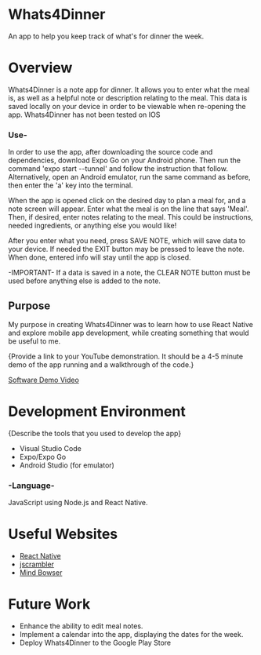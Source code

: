 # Whats4Dinner

An app to help you keep track of what's for dinner the week.

# Overview

Whats4Dinner is a note app for dinner. It allows you to enter what the meal is, as well as a helpful note or description
relating to the meal. This data is saved locally on your device in order to be viewable when re-opening the app. Whats4Dinner has not been tested on IOS

### Use-

In order to use the app, after downloading the source code and dependencies, download Expo Go on your Android phone. Then run the command 'expo start --tunnel' and follow the instruction that follow. Alternatively, open an Android emulator, run the same command as before, then enter the 'a' key into the terminal.

When the app is opened click on the desired day to plan a meal for, and a note screen will appear. Enter what the meal is on the line that says 'Meal'. Then, if desired, enter notes relating to the meal. This could be instructions, needed ingredients, or anything else you would like!

After you enter what you need, press SAVE NOTE, which will save data to your device. If needed the EXIT button may be pressed to leave the note. When done, entered info will stay until the app is closed.

-IMPORTANT- If a data is saved in a note, the CLEAR NOTE button must be used before anything else is added to the note.

## Purpose

My purpose in creating Whats4Dinner was to learn how to use React Native and explore mobile app development, while creating something that would be useful to me.

{Provide a link to your YouTube demonstration. It should be a 4-5 minute demo of the app running and a walkthrough of the code.}

[Software Demo Video](http://youtube.link.goes.here)

# Development Environment

{Describe the tools that you used to develop the app}

- Visual Studio Code
- Expo/Expo Go
- Android Studio (for emulator)

### -Language-

JavaScript using Node.js and React Native.

# Useful Websites

- [React Native](https://reactnative.dev/docs/asyncstorage)
- [jscrambler](https://blog.jscrambler.com/how-to-use-react-native-asyncstorage)
- [Mind Bowser](<https://www.mindbowser.com/asyncstorage-in-react-native/#:~:text=clear()%20removes%20whole%20data,particular%20key%20then%20use%20removeItem.>)

# Future Work

- Enhance the ability to edit meal notes.
- Implement a calendar into the app, displaying the dates for the week.
- Deploy Whats4Dinner to the Google Play Store
